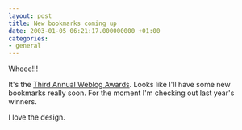 ```yaml
---
layout: post
title: New bookmarks coming up
date: 2003-01-05 06:21:17.000000000 +01:00
categories:
- general
---
```

Wheee!!!

It's the <a href="http://www.fairvue.com/awards2003/" title="The 2003 bloggies">Third Annual Weblog Awards</a>. Looks like I'll have some new bookmarks really soon. For the moment I'm checking out last year's winners.

I love the design.
